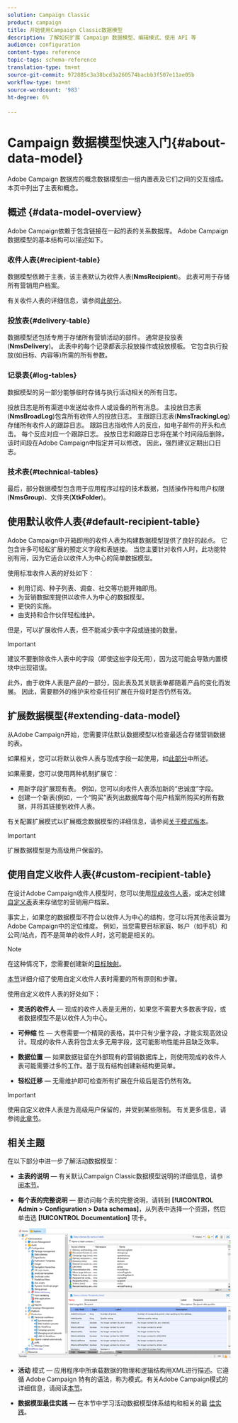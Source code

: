 ```yaml
---
solution: Campaign Classic
product: campaign
title: 开始使用Campaign Classic数据模型
description: 了解如何扩展 Campaign 数据模型、编辑模式、使用 API 等
audience: configuration
content-type: reference
topic-tags: schema-reference
translation-type: tm+mt
source-git-commit: 972885c3a38bcd3a260574bacbb3f507e11ae05b
workflow-type: tm+mt
source-wordcount: '983'
ht-degree: 6%

---
```



# Campaign 数据模型快速入门{#about-data-model}

Adobe Campaign 数据库的概念数据模型由一组内置表及它们之间的交互组成。本页中列出了主表和概念。

## 概述 {#data-model-overview}

Adobe Campaign依赖于包含链接在一起的表的关系数据库。 Adobe Campaign数据模型的基本结构可以描述如下。

### 收件人表{#recipient-table}

数据模型依赖于主表，该主表默认为收件人表(**NmsRecipient**)。 此表可用于存储所有营销用户档案。

有关收件人表的详细信息，请参阅[此部分](#default-recipient-table)。

### 投放表{#delivery-table}

数据模型还包括专用于存储所有营销活动的部件。 通常是投放表(**NmsDelivery**)。 此表中的每个记录都表示投放操作或投放模板。 它包含执行投放(如目标、内容等)所需的所有参数。

### 记录表{#log-tables}

数据模型的另一部分能够临时存储与执行活动相关的所有日志。

投放日志是所有渠道中发送给收件人或设备的所有消息。 主投放日志表(**NmsBroadLog**)包含所有收件人的投放日志。
主跟踪日志表(**NmsTrackingLog**)存储所有收件人的跟踪日志。 跟踪日志指收件人的反应，如电子邮件的开头和点击。 每个反应对应一个跟踪日志。
投放日志和跟踪日志将在某个时间段后删除，该时间段在Adobe Campaign中指定并可以修改。 因此，强烈建议定期出口日志。

### 技术表{#technical-tables}

最后，部分数据模型包含用于应用程序过程的技术数据，包括操作符和用户权限(**NmsGroup**)、文件夹(**XtkFolder**)。

## 使用默认收件人表{#default-recipient-table}

Adobe Campaign中开箱即用的收件人表为构建数据模型提供了良好的起点。 它包含许多可轻松扩展的预定义字段和表链接。 当您主要针对收件人时，此功能特别有用，因为它适合以收件人为中心的简单数据模型。

使用标准收件人表的好处如下：

* 利用订阅、种子列表、调查、社交等功能开箱即用。
* 为营销数据库提供以收件人为中心的数据模型。
* 更快的实施。
* 由支持和合作伙伴轻松维护。

但是，可以扩展收件人表，但不能减少表中字段或链接的数量。

>[!IMPORTANT]
>
>建议不要删除收件人表中的字段（即使这些字段无用），因为这可能会导致内置模块中出现错误。

此外，由于收件人表是产品的一部分，因此表及其关联表单都随着产品的变化而发展。 因此，需要额外的维护来检查任何扩展在升级时是否仍然有效。

## 扩展数据模型{#extending-data-model}

从Adobe Campaign开始，您需要评估默认数据模型以检查最适合存储营销数据的表。

如果相关，您可以将默认收件人表与现成字段一起使用，如[此部分](#default-recipient-table)中所述。

如果需要，您可以使用两种机制扩展它：

* 用新字段扩展现有表。 例如，您可以向收件人表添加新的“忠诚度”字段。
* 创建一个新表(例如，一个“购买”表列出数据库每个用户档案所购买的所有数据，并将其链接到收件人表。

有关配置扩展模式以扩展概念数据模型的详细信息，请参阅[关于模式版本](../../configuration/using/about-schema-edition.md)。

>[!IMPORTANT]
>
>扩展数据模型是为高级用户保留的。

## 使用自定义收件人表{#custom-recipient-table}

在设计Adobe Campaign收件人模型时，您可以使用[现成收件人表](#default-recipient-table)，或决定创建[自定义表](../../configuration/using/about-custom-recipient-table.md)表来存储您的营销用户档案。

事实上，如果您的数据模型不符合以收件人为中心的结构，您可以将其他表设置为Adobe Campaign中的定位维度。 例如，当您需要目标家庭、帐户（如手机）和公司/站点，而不是简单的收件人时，这可能是相关的。

>[!NOTE]
>
>在这种情况下，您需要创建新的[目标映射](../../configuration/using/target-mapping.md)。

[本节](../../configuration/using/about-custom-recipient-table.md)详细介绍了使用自定义收件人表时需要的所有原则和步骤。

使用自定义收件人表的好处如下：

* **灵活的收件人**  — 现成的收件人表是无用的，如果您不需要大多数表字段，或者数据模型不是以收件人为中心。

* **可伸缩** 性 — 大卷需要一个精简的表格，其中只有少量字段，才能实现高效设计。现成的收件人表将包含太多无用字段，这可能影响性能并且缺乏效率。

* **数据位置**  — 如果数据驻留在外部现有的营销数据库上，则使用现成的收件人表可能需要过多的工作。基于现有结构创建新结构更简单。

* **轻松迁移**  — 无需维护即可检查所有扩展在升级后是否仍然有效。

>[!IMPORTANT]
>
>使用自定义收件人表是为高级用户保留的，并受到某些限制。 有关更多信息，请参阅[此章节](../../configuration/using/about-custom-recipient-table.md)。

## 相关主题

在以下部分中进一步了解活动数据模型：

* **主表的说明**  — 有关默认Campaign Classic数据模型说明的详细信息，请参 [阅本节](../../configuration/using/data-model-description.md)。

* **每个表的完整说明**  — 要访问每个表的完整说明，请转到 **[!UICONTROL Admin > Configuration > Data schemas]**，从列表中选择一个资源，然后单击选 **[!UICONTROL Documentation]** 项卡。

   ![](assets/data-model_documentation-tab.png)


* **活动** 模式 — 应用程序中所承载数据的物理和逻辑结构用XML进行描述。它遵循 Adobe Campaign 特有的语法，称为模式。有关Adobe Campaign模式的详细信息，请阅读[本节](../../configuration/using/about-schema-reference.md)。

* **数据模型最佳实践**  — 在本节中学习活动数据模型体系结构和相关的最 [佳实践](../../configuration/using/data-model-best-practices.md#data-model-architecture)。
